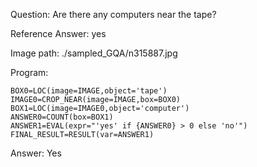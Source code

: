 Question: Are there any computers near the tape?

Reference Answer: yes

Image path: ./sampled_GQA/n315887.jpg

Program:

```
BOX0=LOC(image=IMAGE,object='tape')
IMAGE0=CROP_NEAR(image=IMAGE,box=BOX0)
BOX1=LOC(image=IMAGE0,object='computer')
ANSWER0=COUNT(box=BOX1)
ANSWER1=EVAL(expr="'yes' if {ANSWER0} > 0 else 'no'")
FINAL_RESULT=RESULT(var=ANSWER1)
```
Answer: Yes

